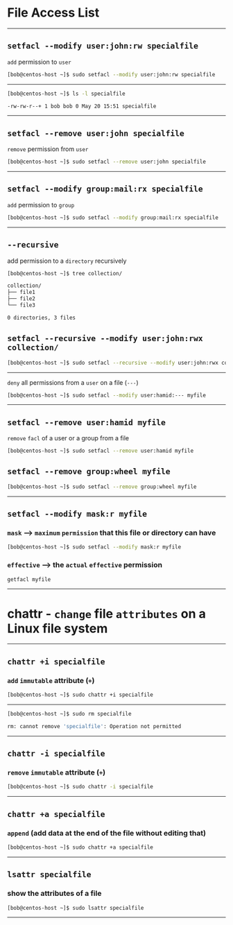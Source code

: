 
# File Access List


________________________________________________________________________________________________



## `setfacl --modify user:john:rw specialfile`


`add` permission to `user`

```bash
[bob@centos-host ~]$ sudo setfacl --modify user:john:rw specialfile
```

________________________________________________________________________________________________



```bash
[bob@centos-host ~]$ ls -l specialfile

-rw-rw-r--+ 1 bob bob 0 May 20 15:51 specialfile
```

________________________________________________________________________________________________


## `setfacl --remove user:john specialfile`

`remove` permission from `user`


```bash
[bob@centos-host ~]$ sudo setfacl --remove user:john specialfile
```

________________________________________________________________________________________________



## `setfacl --modify group:mail:rx specialfile`


`add` permission to `group`

```bash
[bob@centos-host ~]$ sudo setfacl --modify group:mail:rx specialfile
```

________________________________________________________________________________________________

## `--recursive`

add permission to a `directory` recursively

```bash
[bob@centos-host ~]$ tree collection/

collection/
├── file1
├── file2
└── file3

0 directories, 3 files
```


## `setfacl --recursive --modify user:john:rwx collection/`



```bash
[bob@centos-host ~]$ sudo setfacl --recursive --modify user:john:rwx collection/
```


________________________________________________________________________________________________


`deny` all permissions from a `user` on a file (`---`)

```bash
[bob@centos-host ~]$ sudo setfacl --modify user:hamid:--- myfile
```

________________________________________________________________________________________________



## `setfacl --remove user:hamid myfile`


`remove` `facl` of a user or a group from a file

```bash
[bob@centos-host ~]$ sudo setfacl --remove user:hamid myfile
```


## `setfacl --remove group:wheel myfile`



```bash
[bob@centos-host ~]$ sudo setfacl --remove group:wheel myfile
```

________________________________________________________________________________________________





## `setfacl --modify mask:r myfile`



### `mask`     -->     `maximum` `permission` that this file or directory can have




```bash
[bob@centos-host ~]$ sudo setfacl --modify mask:r myfile
```




### `effective`   -->     the `actual` `effective` permission

```bash
getfacl myfile
```

________________________________________________________________________________________________


# chattr - `change` file `attributes` on a Linux file system

________________________________________________________________________________________________



## `chattr +i specialfile`


###  `add` `immutable` attribute (`+`)

```bash
[bob@centos-host ~]$ sudo chattr +i specialfile
```

________________________________________________________________________________________________




```bash
[bob@centos-host ~]$ sudo rm specialfile

rm: cannot remove 'specialfile': Operation not permitted
```

________________________________________________________________________________________________



## `chattr -i specialfile`


###  `remove` `immutable` attribute (`+`)

```bash
[bob@centos-host ~]$ sudo chattr -i specialfile
```

________________________________________________________________________________________________


## `chattr +a specialfile`


### `append` (add data at the end of the file without editing that)

```bash
[bob@centos-host ~]$ sudo chattr +a specialfile
```

________________________________________________________________________________________________


## `lsattr specialfile`


### show the attributes of a file

```bash
[bob@centos-host ~]$ sudo lsattr specialfile
```

________________________________________________________________________________________________
